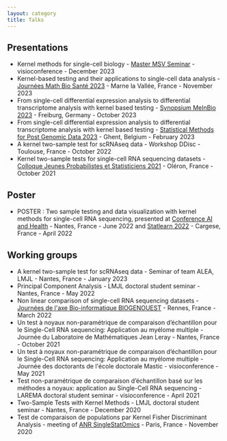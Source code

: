 ```yaml
---
layout: category
title: Talks
---
```


## Presentations
- Kernel methods for single-cell biology - [Master MSV Seminar](https://sites.google.com/view/m2-msv/accueil) - visioconference - December 2023
- Kernel-based testing and their applications to single-cell data analysis - [Journées Math Bio Santé 2023](https://jmbs2023.sciencesconf.org/) - Marne la Vallée, France - November 2023
- From single-cell differential expression analysis to differential transcriptome analysis with kernel based testing - [Synopsium MeInBio 2023](https://www.meinbio.uni-freiburg.de/rtg2344-symposium-2023) - Freiburg, Germany - October 2023 
- From single-cell differential expression analysis to differential transcriptome analysis with kernel based testing - [Statistical Methods for Post Genomic Data 2023](https://smpgd2023.sciencesconf.org/) - Ghent, Belgium - February 2023
- A kernel two-sample test for scRNAseq data - Workshop DDisc - Toulouse, France - October 2022
- Kernel two-sample tests for single-cell RNA sequencing datasets - [Colloque Jeunes Probabilistes et Statisticiens 2021](https://jps-2021.sciencesconf.org/) - Oléron, France - October 2021

## Poster 
- POSTER : Two sample testing and data visualization with kernel methods for single-cell RNA sequencing, 
presented at [Conference AI and Health](https://www.lebesgue.fr/fr/conf_IA_sante2022) - Nantes, France - June 2022 and [Statlearn 2022](https://statlearn.sciencesconf.org/resource/page/id/5) - Cargese, France - April 2022


## Working groups
- A kernel two-sample test for scRNAseq data - Seminar of team ALEA, LMJL - Nantes, France - January 2023
- Principal Component Analysis - LMJL doctoral student seminar - Nantes, France - May 2022
- Non linear comparison of single-cell RNA sequencing datasets - [Journées de l'axe Bio-informatique BIOGENOUEST](https://www.biogenouest.org/evenements/journee-de-laxe-bio-informatique/) - Rennes, France - March 2022
- Un test à noyaux non-paramétrique de comparaison d’échantillon pour le Single-Cell RNA sequencing: Application au myélome multiple - Journée du Laboratoire de Mathématiques Jean Leray - Nantes, France - October 2021
- Un test à noyaux non-paramétrique de comparaison d’échantillon pour le Single-Cell RNA sequencing: Application au myélome multiple - Journée des doctorants de l'école doctorale Mastic - visioconference - May 2021
- Test non-paramétrique de comparaison d’échantillon basé sur les méthodes a noyaux: application au Single-Cell RNA sequencing - LAREMA doctoral student seminar - visioconference - April 2021  
- Two-Sample Tests with Kernel Methods - LMJL doctoral student seminar - Nantes, France - December 2020
- Test de comparaison de populations par Kernel Fisher Discriminant Analysis - meeting of [ANR SingleStatOmics](https://anr-singlestatomics.pages.math.cnrs.fr/) - Paris, France - November 2020


 
<!-- 
## Presentations
- <a href="{{ '/assets/pdf/presentations/presentation_kfda_testing.pdf' | prepend: site.baseurl | prepend: site.url }}">[pdf]</a> Kernel-Based Testing for Single-Cell Differential Analysis <br/>
- <a href="{{ '/assets/pdf/presentations/presentation_probabilistic_tSNE.pdf' | prepend: site.baseurl | prepend: site.url }}">[pdf]</a> A Graph-Coupling view of Dimension Reduction <br/>
- <a href="{{ '/assets/pdf/presentations/DMM17.pdf' | prepend: site.baseurl | prepend: site.url }}">[pdf]</a> Multivariate Statistics for Single Cell Data Analysis <br/>
- <a href="{{ '/assets/pdf/presentations/PRFR17.pdf' | prepend: site.baseurl | prepend: site.url }}">[pdf]</a> Continous Testing for Poisson Processes Intensities <br/>
- <a href="{{ '/assets/pdf/presentations/IPR16.pdf' | prepend: site.baseurl | prepend: site.url }}">[pdf]</a> Adaptive sparse Poisson functional regression for the analysis of NGS Data <br/>
- <a href="{{ '/assets/pdf/presentations/HDR-defense.pdf' | prepend: site.baseurl | prepend: site.url }}">[pdf]</a> A statistical tour of genomic data (HDR defense) <br/>
- <a href="{{ '/assets/pdf/presentations/GLL12.pdf' | prepend: site.baseurl | prepend: site.url }}">[pdf]</a> Wavelet-based clustering for mixed-effects functional models in high dimension.<br/>
- <a href="{{ '/assets/pdf/presentations/process-segmentation.pdf' | prepend: site.baseurl | prepend: site.url }}">[pdf]</a> A not so short introduction to process segmentation.<br/>
- <a href="{{ '/assets/pdf/presentations/cghseg.pdf' | prepend: site.baseurl | prepend: site.url }}">[pdf]</a> CGHSeg: Statistical assessment of chromosomal aberrations at the cohort level.<br/>
- <a href="{{ '/assets/pdf/presentations/mixedmod.pdf' | prepend: site.baseurl | prepend: site.url }}">[pdf]</a> Linear models for the joint analysis of multiple array-CGH profiles.<br/>
- <a href="{{ '/assets/pdf/presentations/online.pdf' | prepend: site.baseurl | prepend: site.url }}">[pdf]</a> Online Inference of Network Mixtures.<br/>
- <a href="{{ '/assets/pdf/presentations/netmotifs.pdf' | prepend: site.baseurl | prepend: site.url }}">[pdf]</a> Assessing the exceptionality of network motifs.<br/>
- <a href="{{ '/assets/pdf/presentations/mixnet.pdf' | prepend: site.baseurl | prepend: site.url }}">[pdf]</a> Uncovering structure in biological networks.<br/>
- <a href="{{ '/assets/pdf/presentations/franckdefense.pdf' | prepend: site.baseurl | prepend: site.url }}">[pdf]</a> A segmentation-clustering problem for the analysis of array CGH data.<br/>

## Invited conferences (from 2011)

- Graph-Based Embedding for Dimension Reduction, Measure-theoretic Approaches and Optimal Transportation in Statistics, Paris, Institut Henri Poincaré 2022.
- A Graph Coupling View of Dimension Reduction, Inverse Problems in Biology, Paris, Institut Henri Poincaré 2022.
- Continuous Testing for Poisson Process Intensities, Journées MAS, SMAI, Grenoble, France 2016
- Adaptive Lasso and group-Lasso for functional Poisson regression, 8th International Conference of the ERCIM WG on Computational and Methodological Statistics, Londres, December 2015
- Introduction to the statistical analysis of omics data in high dimension, LyonSysBio, Lyon, November 2015
- G4 motifs are necessary but not sufficient for replication initiation in vertebrates, A.-L.Valton, F. Picard, P. Alberti, C. Saintomé, J.-F. Riou, and M.-N. Prioleau (speaker), G4 motifs are necessary but not sufficient for replication initiation in vertebrates, Eukaryotic DNA replication and Genome maintenance, Cold Spring Harbor, September 2015
- Adaptive Generalized Fused-Lasso: Asymptotic Properties and Applications, 59th World Statistics Congres, Hong-Kong, August, 2013.
- Fast and parallel Algorithm for Population-Based Segmentation of Copy-Number Profiles, CIBB 2013, Tenth International Meeting on Computational Intelligence, Methods for Bioinformatics and Biostatistics, Nice, France, June 2013.
- Curve Clustering and Functional Mixed Models. Modeling, variable selection and application to Genomics, Journées de Statistique Fonctionnelle et Opérationnelle, Montpellier, France, Juin 2012
- Wavelet-based clustering for mixed-effects functional models, (speaker: M. Giacofci), 1st Conference of the International Society for NonParametric Statistics, Chalkidiki, Greece, Juin 2012
- Using scan statistics for peak detection in NGS data, 3rd Bioinformatics Workshop Canceropôles CLARA-PACA, Lyon, September 2011
- Modèles de détection de ruptures et applications avec le logiciel R, Journée Palettes R INED-SFdS-MNHN, Paris, April 2011

## Conferences with Proceedings (from 2011)

- Durif, G. Modolo, L. Mold, J.E. Lambert-Lacroix, S. and Picard, F., Probabilistic Count Matrix Factorization for Single Cell Expression Data Analysis, RECOMB, Paris, France, 2018
- Durif, G. Modolo, L. Mold, J.E. Lambert-Lacroix, S. and Picard, F., Sparse  Gamma/Poisson  PCA  to  unravel  the  genomic  diversity  of  single-cell expression data, Statistical Challenges in Single-Cell Biology, Ascona, Switzerland, 2017
- Rigaill, R. Miele, V., Picard, F., Fast and parallel Algorithm for Population-Based Segmentation of Copy-Number Profiles, CIBB 2013, Tenth International Meeting on Computational Intelligence, Methods for Bioinformatics and Biostatistics, Nice, France, June 2013.
- Spatio-temporal characterization of the replication program along the whole human genome, Cadoret, J.C Picard, F., Audit, B. Arneodo, A. Duret, L. Prioleau, M.N., Cold Spring Harbor Laboratory Meetings, New York, 2011
- Wavelet-based clustering for mixed-effects functional models, Giacofci, M. Lambert-Lacroix, S. Marot, G. Picard, F. Journées de Statistique SFDS, Tunis, 2011
- Wavelet-based clustering for mixed-effects functional models, Giacofci, M. Lambert-Lacroix, S. Marot, G. Picard, F., International Biometric Society Channel Network, Bordeaux, 2011 -->
